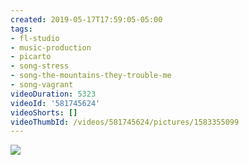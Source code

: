 ```yaml
---
created: 2019-05-17T17:59:05-05:00
tags:
- fl-studio
- music-production
- picarto
- song-stress
- song-the-mountains-they-trouble-me
- song-vagrant
videoDuration: 5323
videoId: '581745624'
videoShorts: []
videoThumbId: /videos/581745624/pictures/1583355099
---
```


![](20190517225905.jpg)
